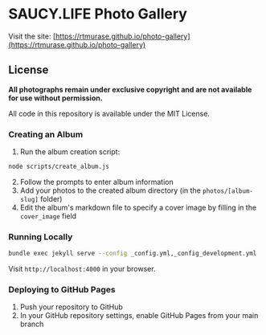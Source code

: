 # SAUCY.LIFE Photo Gallery

Visit the site: [https://rtmurase.github.io/photo-gallery](https://rtmurase.github.io/photo-gallery)

## License

**All photographs remain under exclusive copyright and are not available for use without permission.**

All code in this repository is available under the MIT License.

### Creating an Album

1. Run the album creation script:

```bash
node scripts/create_album.js
```

2. Follow the prompts to enter album information
3. Add your photos to the created album directory (in the `photos/[album-slug]` folder)
4. Edit the album's markdown file to specify a cover image by filling in the `cover_image` field

### Running Locally

```bash
bundle exec jekyll serve --config _config.yml,_config_development.yml
```

Visit `http://localhost:4000` in your browser.

### Deploying to GitHub Pages

1. Push your repository to GitHub
2. In your GitHub repository settings, enable GitHub Pages from your main branch